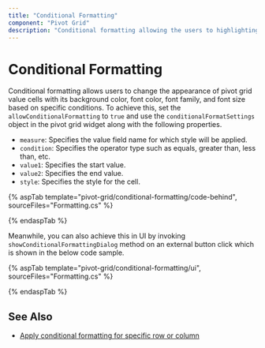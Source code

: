 ```yaml
---
title: "Conditional Formatting"
component: "Pivot Grid"
description: "Conditional formatting allowing the users to highlighting the value cells based on its value."
---
```


# Conditional Formatting

Conditional formatting allows users to change the appearance of pivot grid value cells with its background color, font color, font family, and font size based on specific conditions. To achieve this, set the `allowConditionalFormatting` to `true` and use the `conditionalFormatSettings` object in the pivot grid widget along with the following properties.

* `measure`: Specifies the value field name for which style will be applied.
* `condition`: Specifies the operator type such as equals, greater than, less than, etc.
* `value1`: Specifies the start value.
* `value2`: Specifies the end value.
* `style`: Specifies the style for the cell.

{% aspTab template="pivot-grid/conditional-formatting/code-behind", sourceFiles="Formatting.cs" %}

{% endaspTab %}

Meanwhile, you can also achieve this in UI by invoking `showConditionalFormattingDialog` method on an external button click which is shown in the below code sample.

{% aspTab template="pivot-grid/conditional-formatting/ui", sourceFiles="Formatting.cs" %}

{% endaspTab %}

## See Also

* [Apply conditional formatting for specific row or column](./how-to/apply-conditional-formatting-for-specific-row-or-column)
